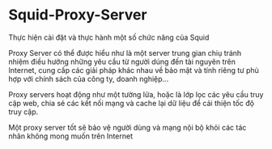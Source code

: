 # Squid-Proxy-Server
Thực hiện cài đặt và thực hành một số chức năng của Squid

Proxy Server có thể được hiểu như là một server trung gian chiụ tránh nhiệm điều hướng những yêu cầu từ người dúng đến tài nguyên trên Internet, cung cấp các giải pháp khác nhau về bảo mật và tính riêng tư phù hợp với chính sách của công ty, doanh nghiệp...

Proxy servers hoạt động như một tường lửa, hoặc là lớp lọc các yêu cầu truy cập web, chia sẻ các kết nối mạng và cache lại dữ liệu để cải thiện tốc độ truy cập.

Một proxy server tốt sẽ bảo vệ người dùng và mạng nội bộ khỏi các tác nhân không mong muốn trên Internet
